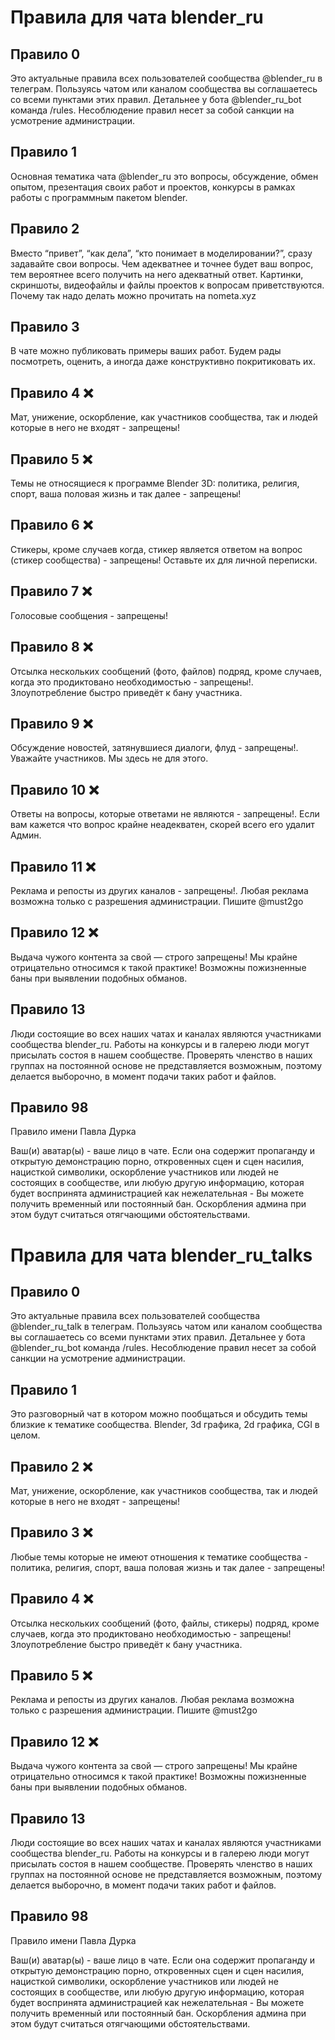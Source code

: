 # Правила для чата blender_ru

## Правило 0

Это актуальные правила всех пользователей сообщества @blender_ru в телеграм. Пользуясь чатом или каналом сообщества вы соглашаетесь со всеми пунктами этих правил. Детальнее у бота @blender_ru_bot команда /rules. Несоблюдение правил несет за собой санкции на усмотрение администрации. 



## Правило 1

Основная тематика чата @blender_ru это вопросы, обсуждение, обмен опытом, презентация своих работ и проектов, конкурсы в рамках работы с программным пакетом blender.


## Правило 2

Вместо “привет”, “как дела”, “кто понимает в моделировании?”, сразу задавайте свои вопросы. Чем адекватнее и точнее будет ваш вопрос, тем вероятнее всего получить на него адекватный ответ. Картинки, скриншоты, видеофайлы и файлы проектов к вопросам приветствуются. Почему так надо делать можно прочитать на nometa.xyz


## Правило 3

В чате можно публиковать примеры ваших работ. Будем рады посмотреть, оценить, а иногда даже конструктивно покритиковать их.


## Правило 4 ❌

 Мат, унижение, оскорбление, как участников сообщества, так и людей которые в него не входят - запрещены!



## Правило 5 ❌

 Темы не относящиеся к программе Blender 3D: политика, религия, спорт, ваша половая жизнь и так далее - запрещены!



## Правило 6 ❌

 Стикеры, кроме случаев когда, стикер является ответом на вопрос (стикер сообщества) - запрещены! Оставьте их для личной переписки. 



## Правило 7 ❌

 Голосовые сообщения - запрещены!



## Правило 8 ❌

 Отсылка нескольких сообщений (фото, файлов) подряд, кроме случаев, когда это продиктовано необходимостью - запрещены!. Злоупотребление быстро приведёт к бану участника.



## Правило 9 ❌

 Обсуждение новостей, затянувшиеся диалоги, флуд - запрещены!. Уважайте участников. Мы здесь не для этого.



## Правило 10 ❌

 Ответы на вопросы, которые ответами не являются - запрещены!. Если вам кажется что вопрос крайне неадекватен, скорей всего его удалит Админ.



## Правило 11 ❌

 Реклама и репосты из других каналов - запрещены!. Любая реклама возможна только с разрешения администрации. Пишите @must2go



## Правило 12 ❌

 Выдача чужого контента за свой — строго запрещены! Мы крайне отрицательно относимся к такой практике! Возможны пожизненные баны при выявлении подобных обманов.



## Правило 13 

Люди состоящие во всех наших чатах и каналах являются участниками сообщества blender_ru. Работы на конкурсы и в галерею люди могут присылать состоя в нашем сообществе. Проверять членство в наших группах на постоянной основе не представляется возможным, поэтому делается выборочно, в момент подачи таких работ и файлов.



## Правило 98 

Правило имени Павла Дурка

Ваш(и) аватар(ы) - ваше лицо в чате. Если она содержит пропаганду и открытую демонстрацию порно, откровенных сцен и сцен насилия, нацисткой символики, оскорбление участников или людей не состоящих в сообществе, или любую другую информацию, которая будет воспринята администрацией как нежелательная - Вы можете получить временный или постоянный бан. Оскорбления админа при этом будут считаться отягчающими обстоятельствами.





# Правила для чата blender_ru_talks


## Правило 0

Это актуальные правила всех пользователей сообщества @blender_ru_talk в телеграм. Пользуясь чатом или каналом сообщества вы соглашаетесь со всеми пунктами этих правил. Детальнее у бота @blender_ru_bot команда /rules. Несоблюдение правил несет за собой санкции на усмотрение администрации.



## Правило 1

Это разговорный чат в котором можно пообщаться и обсудить темы близкие к тематике сообщества. Blender, 3d графика, 2d графика, CGI в целом.



## Правило 2 ❌

 Мат, унижение, оскорбление, как участников сообщества, так и людей которые в него не входят - запрещены!



## Правило 3 ❌

 Любые темы которые не имеют отношения к тематике сообщества - политика, религия, спорт, ваша половая жизнь и так далее - запрещены!



## Правило 4 ❌

 Отсылка нескольких сообщений (фото, файлы, стикеры) подряд, кроме случаев, когда это продиктовано необходимостью - запрещены! Злоупотребление быстро приведёт к бану участника.



## Правило 5 ❌

 Реклама и репосты из других каналов. Любая реклама возможна только с разрешения администрации. Пишите @must2go



## Правило 12 ❌

 Выдача чужого контента за свой — строго запрещены! Мы крайне отрицательно относимся к такой практике! Возможны пожизненные баны при выявлении подобных обманов.



## Правило 13 

Люди состоящие во всех наших чатах и каналах являются участниками сообщества blender_ru. Работы на конкурсы и в галерею люди могут присылать состоя в нашем сообществе. Проверять членство в наших группах на постоянной основе не представляется возможным, поэтому делается выборочно, в момент подачи таких работ и файлов.



## Правило 98 

Правило имени Павла Дурка

Ваш(и) аватар(ы) - ваше лицо в чате. Если она содержит пропаганду и открытую демонстрацию порно, откровенных сцен и сцен насилия, нацисткой символики, оскорбление участников или людей не состоящих в сообществе, или любую другую информацию, которая будет воспринята администрацией как нежелательная - Вы можете получить временный или постоянный бан. Оскорбления админа при этом будут считаться отягчающими обстоятельствами.
